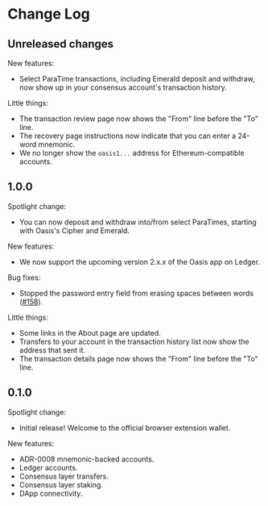 # Change Log

## Unreleased changes

New features:

- Select ParaTime transactions, including Emerald deposit and withdraw, now show up in your
  consensus account's transaction history.

Little things:

- The transaction review page now shows the "From" line before the "To" line.
- The recovery page instructions now indicate that you can enter a 24-word mnemonic.
- We no longer show the `oasis1...` address for Ethereum-compatible accounts.

## 1.0.0

Spotlight change:

- You can now deposit and withdraw into/from select ParaTimes, starting with Oasis's Cipher and
  Emerald.

New features:

- We now support the upcoming version 2.x.x of the Oasis app on Ledger.

Bug fixes:

- Stopped the password entry field from erasing spaces between words
  ([#158](https://github.com/oasisprotocol/oasis-wallet-ext/issues/158)).

Little things:

- Some links in the About page are updated.
- Transfers to your account in the transaction history list now show the address that sent it.
- The transaction details page now shows the "From" line before the "To" line.

## 0.1.0

Spotlight change:

- Initial release!
  Welcome to the official browser extension wallet.

New features:

- ADR-0008 mnemonic-backed accounts.
- Ledger accounts.
- Consensus layer transfers.
- Consensus layer staking.
- DApp connectivity.
